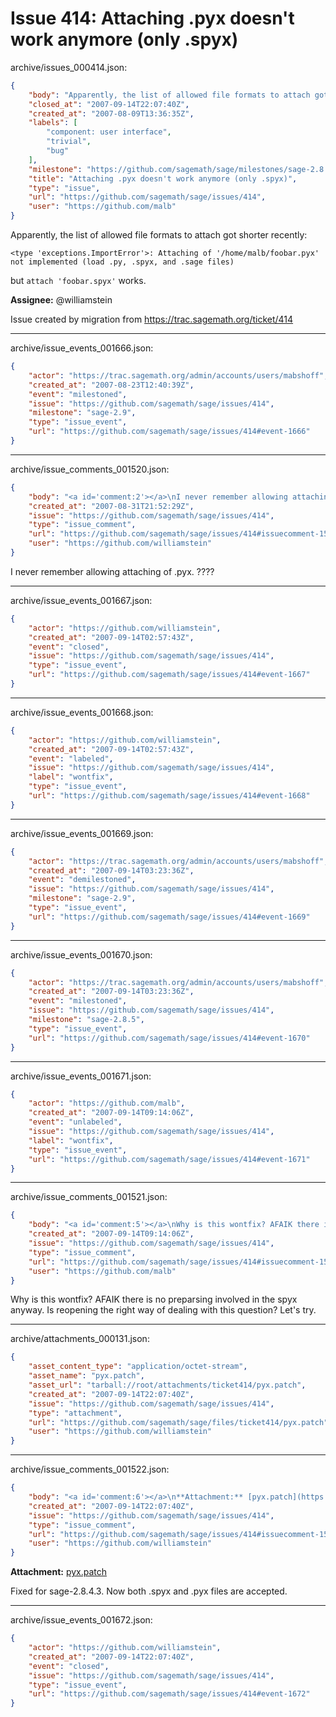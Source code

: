 # Issue 414: Attaching .pyx doesn't work anymore (only .spyx)

archive/issues_000414.json:
```json
{
    "body": "Apparently, the list of allowed file formats to attach got shorter recently:\n\n```\n<type 'exceptions.ImportError'>: Attaching of '/home/malb/foobar.pyx'\nnot implemented (load .py, .spyx, and .sage files)\n```\n\nbut `attach 'foobar.spyx'` works.\n\n**Assignee:** @williamstein\n\nIssue created by migration from https://trac.sagemath.org/ticket/414\n\n",
    "closed_at": "2007-09-14T22:07:40Z",
    "created_at": "2007-08-09T13:36:35Z",
    "labels": [
        "component: user interface",
        "trivial",
        "bug"
    ],
    "milestone": "https://github.com/sagemath/sage/milestones/sage-2.8.5",
    "title": "Attaching .pyx doesn't work anymore (only .spyx)",
    "type": "issue",
    "url": "https://github.com/sagemath/sage/issues/414",
    "user": "https://github.com/malb"
}
```
Apparently, the list of allowed file formats to attach got shorter recently:

```
<type 'exceptions.ImportError'>: Attaching of '/home/malb/foobar.pyx'
not implemented (load .py, .spyx, and .sage files)
```

but `attach 'foobar.spyx'` works.

**Assignee:** @williamstein

Issue created by migration from https://trac.sagemath.org/ticket/414





---

archive/issue_events_001666.json:
```json
{
    "actor": "https://trac.sagemath.org/admin/accounts/users/mabshoff",
    "created_at": "2007-08-23T12:40:39Z",
    "event": "milestoned",
    "issue": "https://github.com/sagemath/sage/issues/414",
    "milestone": "sage-2.9",
    "type": "issue_event",
    "url": "https://github.com/sagemath/sage/issues/414#event-1666"
}
```



---

archive/issue_comments_001520.json:
```json
{
    "body": "<a id='comment:2'></a>\nI never remember allowing attaching of .pyx.  ????",
    "created_at": "2007-08-31T21:52:29Z",
    "issue": "https://github.com/sagemath/sage/issues/414",
    "type": "issue_comment",
    "url": "https://github.com/sagemath/sage/issues/414#issuecomment-1520",
    "user": "https://github.com/williamstein"
}
```

<a id='comment:2'></a>
I never remember allowing attaching of .pyx.  ????



---

archive/issue_events_001667.json:
```json
{
    "actor": "https://github.com/williamstein",
    "created_at": "2007-09-14T02:57:43Z",
    "event": "closed",
    "issue": "https://github.com/sagemath/sage/issues/414",
    "type": "issue_event",
    "url": "https://github.com/sagemath/sage/issues/414#event-1667"
}
```



---

archive/issue_events_001668.json:
```json
{
    "actor": "https://github.com/williamstein",
    "created_at": "2007-09-14T02:57:43Z",
    "event": "labeled",
    "issue": "https://github.com/sagemath/sage/issues/414",
    "label": "wontfix",
    "type": "issue_event",
    "url": "https://github.com/sagemath/sage/issues/414#event-1668"
}
```



---

archive/issue_events_001669.json:
```json
{
    "actor": "https://trac.sagemath.org/admin/accounts/users/mabshoff",
    "created_at": "2007-09-14T03:23:36Z",
    "event": "demilestoned",
    "issue": "https://github.com/sagemath/sage/issues/414",
    "milestone": "sage-2.9",
    "type": "issue_event",
    "url": "https://github.com/sagemath/sage/issues/414#event-1669"
}
```



---

archive/issue_events_001670.json:
```json
{
    "actor": "https://trac.sagemath.org/admin/accounts/users/mabshoff",
    "created_at": "2007-09-14T03:23:36Z",
    "event": "milestoned",
    "issue": "https://github.com/sagemath/sage/issues/414",
    "milestone": "sage-2.8.5",
    "type": "issue_event",
    "url": "https://github.com/sagemath/sage/issues/414#event-1670"
}
```



---

archive/issue_events_001671.json:
```json
{
    "actor": "https://github.com/malb",
    "created_at": "2007-09-14T09:14:06Z",
    "event": "unlabeled",
    "issue": "https://github.com/sagemath/sage/issues/414",
    "label": "wontfix",
    "type": "issue_event",
    "url": "https://github.com/sagemath/sage/issues/414#event-1671"
}
```



---

archive/issue_comments_001521.json:
```json
{
    "body": "<a id='comment:5'></a>\nWhy is this wontfix? AFAIK there is no preparsing involved in the spyx anyway. Is reopening the right way of dealing with this question? Let's try.",
    "created_at": "2007-09-14T09:14:06Z",
    "issue": "https://github.com/sagemath/sage/issues/414",
    "type": "issue_comment",
    "url": "https://github.com/sagemath/sage/issues/414#issuecomment-1521",
    "user": "https://github.com/malb"
}
```

<a id='comment:5'></a>
Why is this wontfix? AFAIK there is no preparsing involved in the spyx anyway. Is reopening the right way of dealing with this question? Let's try.



---

archive/attachments_000131.json:
```json
{
    "asset_content_type": "application/octet-stream",
    "asset_name": "pyx.patch",
    "asset_url": "tarball://root/attachments/ticket414/pyx.patch",
    "created_at": "2007-09-14T22:07:40Z",
    "issue": "https://github.com/sagemath/sage/issues/414",
    "type": "attachment",
    "url": "https://github.com/sagemath/sage/files/ticket414/pyx.patch",
    "user": "https://github.com/williamstein"
}
```



---

archive/issue_comments_001522.json:
```json
{
    "body": "<a id='comment:6'></a>\n**Attachment:** [pyx.patch](https://github.com/sagemath/sage/files/ticket414/pyx.patch)\n\nFixed for sage-2.8.4.3.  Now both .spyx and .pyx files are accepted.",
    "created_at": "2007-09-14T22:07:40Z",
    "issue": "https://github.com/sagemath/sage/issues/414",
    "type": "issue_comment",
    "url": "https://github.com/sagemath/sage/issues/414#issuecomment-1522",
    "user": "https://github.com/williamstein"
}
```

<a id='comment:6'></a>
**Attachment:** [pyx.patch](https://github.com/sagemath/sage/files/ticket414/pyx.patch)

Fixed for sage-2.8.4.3.  Now both .spyx and .pyx files are accepted.



---

archive/issue_events_001672.json:
```json
{
    "actor": "https://github.com/williamstein",
    "created_at": "2007-09-14T22:07:40Z",
    "event": "closed",
    "issue": "https://github.com/sagemath/sage/issues/414",
    "type": "issue_event",
    "url": "https://github.com/sagemath/sage/issues/414#event-1672"
}
```
